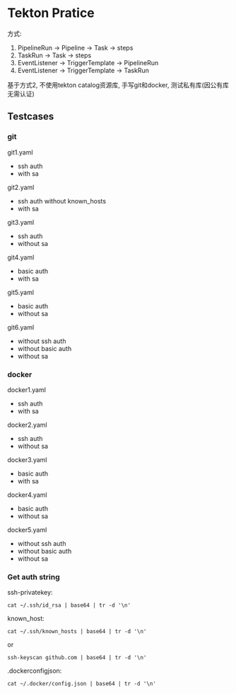 # Tekton Pratice

方式:
  1. PipelineRun -> Pipeline -> Task -> steps
  2. TaskRun -> Task -> steps
  3. EventListener -> TriggerTemplate -> PipelineRun
  4. EventListener -> TriggerTemplate -> TaskRun
   

基于方式2, 不使用tekton catalog资源库, 手写git和docker, 测试私有库(因公有库无需认证)

## Testcases

### git

git1.yaml

- ssh auth
- with sa

git2.yaml

- ssh auth without known_hosts
- with sa

git3.yaml

- ssh auth
- without sa

git4.yaml

- basic auth
- with sa

git5.yaml

- basic auth
- without sa

git6.yaml

- without ssh auth
- without basic auth 
- without sa

### docker

docker1.yaml

- ssh auth
- with sa

docker2.yaml

- ssh auth
- without sa

docker3.yaml

- basic auth
- with sa

docker4.yaml

- basic auth
- without sa

docker5.yaml

- without ssh auth
- without basic auth
- without sa
    
### Get auth string

ssh-privatekey:

```
cat ~/.ssh/id_rsa | base64 | tr -d '\n'
```

known_host:

```
cat ~/.ssh/known_hosts | base64 | tr -d '\n'
```
or
```
ssh-keyscan github.com | base64 | tr -d '\n'
```

.dockerconfigjson:

```
cat ~/.docker/config.json | base64 | tr -d '\n'
```
